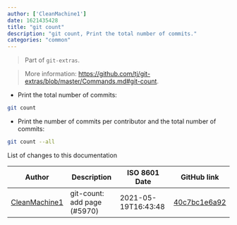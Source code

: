 ```yaml
---
author: ['CleanMachine1']
date: 1621435428
title: "git count"
description: "git count, Print the total number of commits."
categories: "common"
---
```

> Part of `git-extras`.

> More information: <https://github.com/tj/git-extras/blob/master/Commands.md#git-count>.

- Print the total number of commits:

```bash
git count
```

- Print the number of commits per contributor and the total number of commits:

```bash
git count --all
```
List of changes to this documentation


Author | Description | ISO 8601 Date | GitHub link
------|-----|-----|-----
[CleanMachine1](mailto:78213164+CleanMachine1@users.noreply.github.com) | git-count: add page (#5970) | 2021-05-19T16:43:48 | [40c7bc1e6a92](https://github.com/tldr-pages/tldr/commit/40c7bc1e6a921b7ef6d6bd87032db2e2247b3ee8)

